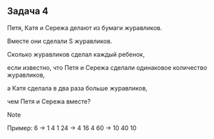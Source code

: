 ## Задача 4

Петя, Катя и Сережа делают из бумаги журавликов. 

Вместе они сделали S журавликов. 

Сколько журавликов сделал каждый ребенок, 

если известно, что Петя и Сережа сделали одинаковое количество журавликов, 

а Катя сделала в два раза больше журавликов, 

чем Петя и Сережа вместе?

> [!NOTE]

Пример:
6 -> 1 4 1
24 -> 4 16 4
60 -> 10 40 10